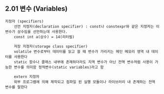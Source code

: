 2.01 변수 (Variables)
---

    지정자 (specifiers)
        선언 지정자(declaration specifier) : const나 constexpr와 같은 지정자는 이 변수가 상수임을 선언하는데 사용한다.
        const int a(상수) = 14(리터럴)

        저장 지정자(storage class specifier)
        volatile 변수로부터 데이터를 읽고 쓸 때 변수가 가리키는 메인 메모리 영역 내 데이터를 사용한다
        static 함수나 클래스 내부에 존재하더라도 지역 변수가 아닌 전역 변수처럼 사용이 가능한 변수를 의미함 정적변수(static variables)라고 함

        extern 지정자
        외부 프로그램에 의해 제작되고 컴파일 된 실행 모듈이나 라이브러리 내 존재하는 전역 변수를 말한다

